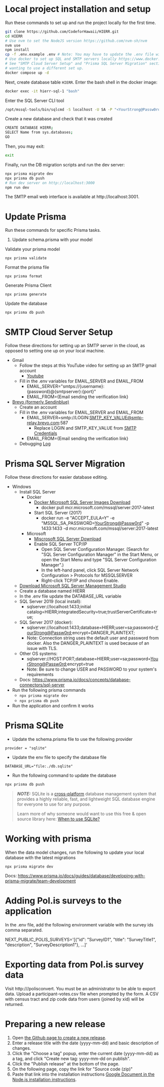 # Local project installation and setup

Run these commands to set up and run the project locally for the first time.

```bash
git clone https://github.com/CodeforHawaii/HIERR.git
cd HIERR
# Use nvm to set the NodeJS version https://github.com/nvm-sh/nvm
nvm use
npm install
cp -f .env.example .env # Note: You may have to update the .env file with your specific secret values.
# Use docker to set up SQL and SMTP servers locally https://www.docker.com/
# See "SMTP Cloud Server Setup" and "Prisma SQL Server Migration" sections if
# wanting to use a different set up.
docker compose up -d
```

Next, create database table `HIERR`. Enter the bash shell in the docker image:

```bash
docker exec -it hierr-sql-1 "bash"
```

Enter the SQL Server CLI tool

```bash
/opt/mssql-tools/bin/sqlcmd -S localhost -U SA -P "<YourStrong@Passw0rd>"
```

Create a new database and check that it was created

```bash
CREATE DATABASE HIERR;
SELECT Name from sys.databases;
GO
```

Then, you may exit:

```bash
exit
```

Finally, run the DB migration scripts and run the dev server:

```bash
npx prisma migrate dev
npx prisma db push
# Run dev server on http://localhost:3000
npm run dev
```

The SMTP email web interface is available at http://localhost:3001.

# Update Prisma

Run these commands for specific Prisma tasks.

1. Update schema.prisma with your model

Validate your prisma model

```
npx prisma validate
```

Format the prisma file

```
npx prisma format
```

Generate Prisma Client

```
npx prisma generate
```

Update the database

```
npx prisma db push
```

# SMTP Cloud Server Setup

Follow these directions for setting up an SMTP server in the cloud, as opposed to setting one up on your local machine.

- Gmail
  - Follow the steps at this YouTube video for setting up an SMTP gmail account
    - [Youtube](https://www.youtube.com/watch?v=1YXVdyVuFGA)
  - Fill in the .env variables for EMAIL_SERVER and EMAIL_FROM
    - EMAIL_SERVER="smtps://{username}:{password}@{smtpserver}:{port}"
    - EMAIL_FROM={Email sending the verification link}
- [Brevo (formerly Sendinblue)](https://app.brevo.com)
  - Create an account
  - Fill in the .env variables for EMAIL_SERVER and EMAIL_FROM
    - EMAIL_SERVER=smtp://LOGIN:SMTP_KEY_VALUE@smtp-relay.brevo.com:587
      - Replace LOGIN and SMTP_KEY_VALUE from [SMTP Credentials](https://app.brevo.com/settings/keys/smtp)
    - EMAIL_FROM={Email sending the verification link}
  - Debugging [Log](https://app-smtp.brevo.com/log)

# Prisma SQL Server Migration

Follow these directions for easier database editing.

- Windows
  - Install SQL Server
    - Docker
      - [Docker Microsoft SQL Server Images Download](https://hub.docker.com/_/microsoft-mssql-server)
        - docker pull mcr.microsoft.com/mssql/server:2017-latest
      - Start SQL Server (2017)
        - docker run -e "ACCEPT_EULA=Y" -e "MSSQL_SA_PASSWORD=<YourStrong@Passw0rd>" -p 1433:1433 -d mcr.microsoft.com/mssql/server:2017-latest
    - Microsoft
      - [Miscrosoft SQL Server Download](https://www.microsoft.com/en-us/sql-server/sql-server-downloads)
      - Enable SQL Server TCP/IP
        - Open SQL Server Configuration Manager. (Search for "SQL Server Configuration Manager" in the Start Menu, or open the Start Menu and type "SQL Server Configuration Manager".)
        - In the left-hand panel, click SQL Server Network Configuration > Protocols for MSSQLSERVER
        - Right-click TCP/IP and choose Enable.
  - [Download Microsoft SQL Server Management Studio](https://learn.microsoft.com/en-us/sql/ssms/download-sql-server-management-studio-ssms)
  - Create a database named HIERR
  - In the .env file update the DATABASE_URL variable
  - SQL Server 2019 (local install):
    - sqlserver://localhost:1433;initial catalog=HIERR;integratedSecurity=true;trustServerCertificate=true;
  - SQL Server 2017 (docker):
    - sqlserver://localhost:1433;database=HIERR;user=sa;password=<YourStrong@Passw0rd>;encrypt=DANGER_PLAINTEXT;
    - Note: Connection string uses the default user and password from docker. Also the DANGER_PLAINTEXT is used because of an issue with TLS.
  - Other OS systems:
    - sqlserver://HOST:PORT;database=HIERR;user=sa;password=<YourStrong@Passw0rd>;encrypt=true
    - Note: Be sure to change USER and PASSWORD to your system's requirements
  - Docs: https://www.prisma.io/docs/concepts/database-connectors/sql-server
- Run the following prisma commands
  - `npx prisma migrate dev`
  - `npx prisma db push`
- Run the application and confirm it works

# Prisma SQLite

- Update the schema.prisma file to use the following provider

`provider = "sqlite"`

- Update the env file to specify the database file

`DATABASE_URL="file:./db.sqlite"`

- Run the following command to update the database

```bash
npx prisma db push
```

> **_NOTE:_** SQLite is a [cross-platform](https://en.wikipedia.org/wiki/Cross-platform_software) database management system that provides a highly reliable, fast, and lightweight SQL database engine for everyone to use for any purpose.
>
>Learn more of why someone would want to use this free & open source library here: [When to use SQLite?](https://www.sqlite.org/whentouse.html)

# Working with prisma

When the data model changes, run the following to update your local database with the latest migrations

```
npx prisma migrate dev
```

Docs: https://www.prisma.io/docs/guides/database/developing-with-prisma-migrate/team-development

# Adding Pol.is surveys to the application

In the .env file, add the following environment variable with the survey ids comma separated.

NEXT_PUBLIC_POLIS_SURVEYS='[{"id": "SurveyID1", "title": "SurveyTitle1", "description", "SurveyDescription1"}, ...]'

# Exporting data from Pol.is survey data

Visit http://<hierr server>/polisconvert. You must be an administrator to be able to export data. Upload a participant-votes.csv file when prompted by the form. A CSV with census tract and zip code data from users (joined by xid) will be returned.

# Preparing a new release

1. Open [the Github page to create a new release](https://github.com/CodeforHawaii/HIERR/releases/new).
1. Enter a release title with the date (yyyy-mm-dd) and basic description of changes.
1. Click the "Choose a tag" popup, enter the current date (yyyy-mm-dd) as a tag, and click "Create new tag: yyyy-mm-dd on publish".
1. Click the "Publish release" at the bottom of the page.
1. On the following page, copy the link for "Source code (zip)"
1. Paste that link into the installation instructions [Google Document in the Node.js installation instructions](https://docs.google.com/document/d/1evPMUb8FKiK-BrtP1ILxUfEr9OE8Vwxyew7zUsragCw/edit#heading=h.c5qw6vbumyf6).
